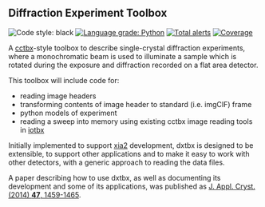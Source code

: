 ## Diffraction Experiment Toolbox

![Code style: black](https://img.shields.io/badge/code%20style-black-000000.svg)
[![Language grade: Python](https://img.shields.io/lgtm/grade/python/g/dials/dxtbx.svg?logo=lgtm&logoWidth=18)](https://lgtm.com/projects/g/dials/dxtbx/context:python)
[![Total alerts](https://img.shields.io/lgtm/alerts/g/dials/dxtbx.svg?logo=lgtm&logoWidth=18)](https://lgtm.com/projects/g/dials/dxtbx/alerts/)
[![Coverage](https://codecov.io/github/dials/dxtbx/coverage.svg?branch=master)](https://codecov.io/github/dials/dxtbx?branch=master)
    
A [cctbx](https://cctbx.github.io/)-style toolbox to describe single-crystal diffraction experiments, where
a monochromatic beam is used to illuminate a sample which is rotated during
the exposure and diffraction recorded on a flat area detector.

This toolbox will include code for:

 * reading image headers
 * transforming contents of image header to standard (i.e. imgCIF) frame
 * python models of experiment
 * reading a sweep into memory using existing cctbx image reading tools in [iotbx](https://cctbx.github.io/iotbx/index.html)

Initially implemented to support [xia2](https://github.com/xia2/xia2) development, dxtbx is designed to be extensible, to support other applications and to make it easy to work with other detectors, with a generic approach to reading the data files.

A paper describing how to use dxtbx, as well as documenting its development and some of its applications, was published as [J. Appl. Cryst. (2014) **47**, 1459-1465](https://doi.org/10.1107/S1600576714011996).
